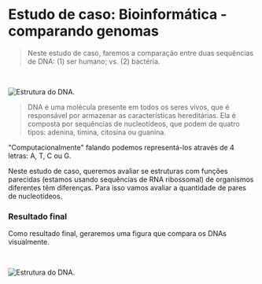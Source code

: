 
# Estudo de caso: Bioinformática - comparando genomas

>Neste estudo de caso, faremos a comparação entre duas sequências de DNA: (1) ser humano; vs. (2) bactéria.

<br />

<img
  alt="Estrutura do DNA."
  title="Fonte: https://se.wikipedia.org/wiki/Fiila:Dna-base-flipping.svg"
  src="../../.github/bioinformática _comparando_genomas.svg"
/>

>DNA é uma molécula presente em todos os seres vivos, que é responsável por armazenar as características hereditárias. Ela é composta por sequências de nucleotídeos, que podem de quatro tipos: adenina, timina, citosina ou guanina.

"Computacionalmente" falando podemos representá-los através de 4 letras: A, T, C ou G.

Neste estudo de caso, queremos avaliar se estruturas com funções parecidas (estamos usando sequências de RNA ribossomal) de organismos diferentes têm diferenças. Para isso vamos avaliar a quantidade de pares de nucleotídeos.

### Resultado final

Como resultado final, geraremos uma figura que compara os DNAs visualmente.

<br />

<img
  alt="Estrutura do DNA."
  title="Fonte: https://se.wikipedia.org/wiki/Fiila:Dna-base-flipping.svg"
  src="../../.github/bioinformática _comparando_genomas-2.png"
/>
